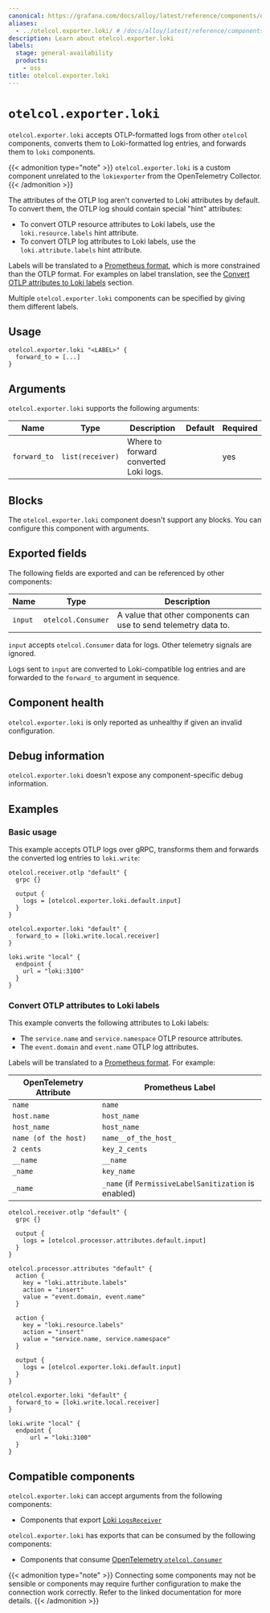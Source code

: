 ```yaml
---
canonical: https://grafana.com/docs/alloy/latest/reference/components/otelcol/otelcol.exporter.loki/
aliases:
  - ../otelcol.exporter.loki/ # /docs/alloy/latest/reference/components/otelcol.exporter.loki/
description: Learn about otelcol.exporter.loki
labels:
  stage: general-availability
  products:
    - oss
title: otelcol.exporter.loki
---
```


# `otelcol.exporter.loki`

`otelcol.exporter.loki` accepts OTLP-formatted logs from other `otelcol` components, converts them to Loki-formatted log entries, and forwards them to `loki` components.

{{< admonition type="note" >}}
`otelcol.exporter.loki` is a custom component unrelated to the `lokiexporter` from the OpenTelemetry Collector.
{{< /admonition >}}

The attributes of the OTLP log aren't converted to Loki attributes by default.
To convert them, the OTLP log should contain special "hint" attributes:

- To convert OTLP resource attributes to Loki labels, use the `loki.resource.labels` hint attribute.
- To convert OTLP log attributes to Loki labels, use the `loki.attribute.labels` hint attribute.

Labels will be translated to a [Prometheus format][], which is more constrained than the OTLP format.
For examples on label translation, see the [Convert OTLP attributes to Loki labels][] section.

Multiple `otelcol.exporter.loki` components can be specified by giving them different labels.

[Convert OTLP attributes to Loki labels]: #convert-otlp-attributes-to-loki-labels

## Usage

```alloy
otelcol.exporter.loki "<LABEL>" {
  forward_to = [...]
}
```

## Arguments

`otelcol.exporter.loki` supports the following arguments:

| Name         | Type             | Description                           | Default | Required |
| ------------ | ---------------- | ------------------------------------- | ------- | -------- |
| `forward_to` | `list(receiver)` | Where to forward converted Loki logs. |         | yes      |

## Blocks

The `otelcol.exporter.loki` component doesn't support any blocks. You can configure this component with arguments.

## Exported fields

The following fields are exported and can be referenced by other components:

| Name    | Type               | Description                                                      |
| ------- | ------------------ | ---------------------------------------------------------------- |
| `input` | `otelcol.Consumer` | A value that other components can use to send telemetry data to. |

`input` accepts `otelcol.Consumer` data for logs. Other telemetry signals are ignored.

Logs sent to `input` are converted to Loki-compatible log entries and are forwarded to the `forward_to` argument in sequence.

## Component health

`otelcol.exporter.loki` is only reported as unhealthy if given an invalid configuration.

## Debug information

`otelcol.exporter.loki` doesn't expose any component-specific debug
information.

## Examples

### Basic usage

This example accepts OTLP logs over gRPC, transforms them and forwards the converted log entries to `loki.write`:

```alloy
otelcol.receiver.otlp "default" {
  grpc {}

  output {
    logs = [otelcol.exporter.loki.default.input]
  }
}

otelcol.exporter.loki "default" {
  forward_to = [loki.write.local.receiver]
}

loki.write "local" {
  endpoint {
    url = "loki:3100"
  }
}
```

### Convert OTLP attributes to Loki labels

This example converts the following attributes to Loki labels:

- The `service.name` and `service.namespace` OTLP resource attributes.
- The `event.domain` and `event.name` OTLP log attributes.

Labels will be translated to a [Prometheus format][].
For example:

| OpenTelemetry Attribute | Prometheus Label                                      |
| ----------------------- | ----------------------------------------------------- |
| `name`                  | `name`                                                |
| `host.name`             | `host_name`                                           |
| `host_name`             | `host_name`                                           |
| `name (of the host)`    | `name__of_the_host_`                                  |
| `2 cents`               | `key_2_cents`                                         |
| `__name`                | `__name`                                              |
| `_name`                 | `key_name`                                            |
| `_name`                 | `_name` (if `PermissiveLabelSanitization` is enabled) |

```alloy
otelcol.receiver.otlp "default" {
  grpc {}

  output {
    logs = [otelcol.processor.attributes.default.input]
  }
}

otelcol.processor.attributes "default" {
  action {
    key = "loki.attribute.labels"
    action = "insert"
    value = "event.domain, event.name"
  }

  action {
    key = "loki.resource.labels"
    action = "insert"
    value = "service.name, service.namespace"
  }

  output {
    logs = [otelcol.exporter.loki.default.input]
  }
}

otelcol.exporter.loki "default" {
  forward_to = [loki.write.local.receiver]
}

loki.write "local" {
  endpoint {
      url = "loki:3100"
  }
}
```

[Prometheus format]: https://prometheus.io/docs/concepts/data_model/#metric-names-and-labels

<!-- START GENERATED COMPATIBLE COMPONENTS -->

## Compatible components

`otelcol.exporter.loki` can accept arguments from the following components:

- Components that export [Loki `LogsReceiver`](../../../compatibility/#loki-logsreceiver-exporters)

`otelcol.exporter.loki` has exports that can be consumed by the following components:

- Components that consume [OpenTelemetry `otelcol.Consumer`](../../../compatibility/#opentelemetry-otelcolconsumer-consumers)

{{< admonition type="note" >}}
Connecting some components may not be sensible or components may require further configuration to make the connection work correctly.
Refer to the linked documentation for more details.
{{< /admonition >}}

<!-- END GENERATED COMPATIBLE COMPONENTS -->
